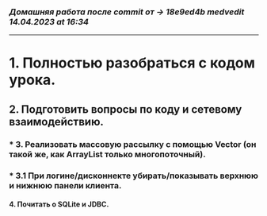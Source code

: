### *Домашняя работа после commit от -> 18e9ed4b medvedit 14.04.2023 at 16:34*
***
# 1. Полностью разобраться с кодом урока.
## 2. Подготовить вопросы по коду и сетевому взаимодействию.
### \* 3. Реализовать массовую рассылку с помощью Vector (он такой же, как ArrayList только многопоточный).
### \* 3.1 При логине/дисконнекте убирать/показывать верхнюю и нижнюю панели клиента.
#### 4. Почитать о SQLite и JDBC.